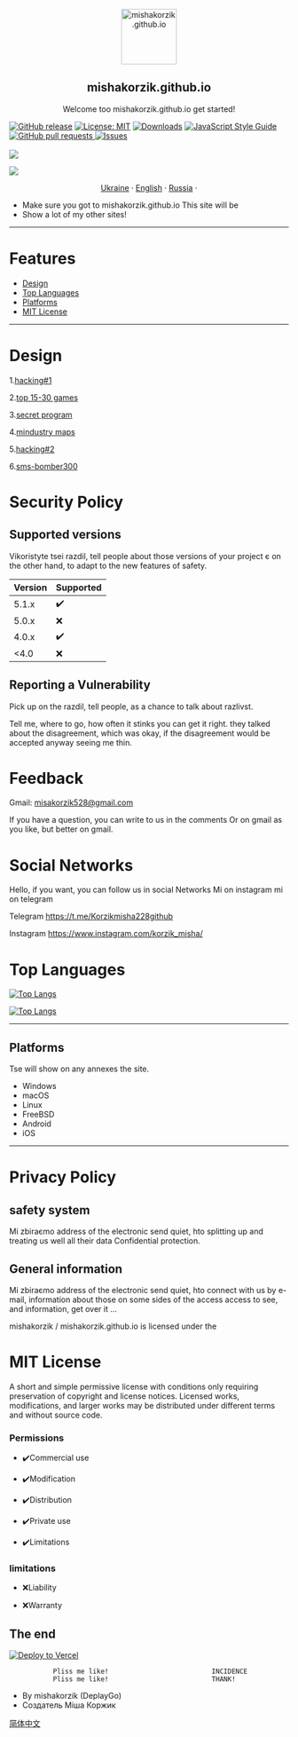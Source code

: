 
<p align="center">
 <img width="100px" src="https://res.cloudinary.com/anuraghazra/image/upload/v1594908242/logo_ccswme.svg" align="center" alt="mishakorzik.github.io" />
<h2 align="center">mishakorzik.github.io</h2>
 <p align="center"> Welcome too mishakorzik.github.io get started!</p>
</p>

 [![GitHub release](https://img.shields.io/github/release/castagnait/plugin.video.netflix.svg)](https://github.com/mishakorzik.github.io/mishakorzik.github.io/mishakorzik.github.io)
[![License: MIT](https://img.shields.io/badge/License-MIT-yellow.svg)](https://opensource.org/licenses/MIT)
[![Downloads](https://img.shields.io/github/downloads/MathewSachin/Captura/total.svg?style=flat-square)](https://mathewsachin.github.io/Captura/download)
  <a href="http://standardjs.com/">
    <img src="https://img.shields.io/badge/code%20style-standard-brightgreen.svg" alt="JavaScript Style Guide" />
  </a>
    <a href="https://github.com/mishakorzik/mishakorzik.menu.io/pulls">
      <img alt="GitHub pull requests" src="https://img.shields.io/github/issues-pr/anuraghazra/github-readme-stats?color=0088ff" />
    </a>
    <a href="https://github.com/mishakorzik/mishakorzik.menu.io/issues">
      <img alt="Issues" src="https://img.shields.io/github/issues/anuraghazra/github-readme-stats?color=0088ff" />
    </a>
    <br />
    <br />
    <a href="https://a.paddle.com/v2/click/16413/119403?link=1227">
      <img src="https://img.shields.io/badge/Supported%20by-VSCode%20Power%20User%20%E2%86%92-gray.svg?colorA=655BE1&colorB=4F44D6&style=for-the-badge"/>
    </a>
       <a href="https://a.paddle.com/v2/click/16413/119403?link=2345">
              
 <img src="https://img.shields.io/badge/Supported%20by-Node%20Cli.com%20%E2%86%92-gray.svg?colorA=61c265&colorB=4CAF50&style=for-the-badge"/>
    </a>  
  </p>
  <p align="center">
    <a href="/docs/readme_ua.md">Ukraine</a>
    ·
    <a href="/docs/readme_en.md">English</a>
    ·
    <a href="/docs/readme_ru.md">Russia</a>
    ·
  
 - Make sure you got to mishakorzik.github.io This site will be
 - Show a lot of my other sites!

 ---

 # Features

 - [Design](#Design)
 - [Top Languages](#Top-Languages)
 - [Platforms](#Platforms)
 - [MIT License](#MIT-License)

 ---

 # Design

1.<a href="https://github.com/mishakorzik/Termux-1">hacking#1</a>

2.<a href="https://github.com/mishakorzik/Games">top 15-30 games</a>

3.<a href="https://github.com/mishakorzik/secret_apps">secret program</a>

4.<a href="https://github.com/mishakorzik/mindustry-maps-">mindustry maps</a>

5.<a href="https://github.com/mishakorzik/Termux-2-">hacking#2</a>

6.<a href="https://github.com/mishakorzik/termux-sms-bomber300">sms-bomber300</a>

 # Security Policy

 ## Supported versions

 Vikoristyte tsei razdil, tell people about those versions of your project є
  on the other hand, to adapt to the new features of safety.

 |  Version |  Supported          |
 |  ------- |  ------------------ |
 |  5.1.x   |  ✔️                 |
 |  5.0.x   |  ❌                 |
 |  4.0.x   |  ✔️                 |
 |  <4.0    |  ❌                 |

 ## Reporting a Vulnerability

 Pick up on the razdil, tell people, as a chance to talk about razlivst.

  Tell me, where to go, how often it stinks you can get it right.
  they talked about the disagreement, which was okay, if the disagreement would be accepted anyway
  seeing me thin.

 # Feedback

 Gmail: misakorzik528@gmail.com

 If you have a question, you can write to us in the comments
 Or on gmail as you like, but better on gmail.

 # Social  Networks

 Hello, if you want, you can
 follow us in social  Networks
 Mi on instagram mi on telegram

 Telegram
 https://t.me/Korzikmisha228github

 Instagram
 https://www.instagram.com/korzik_misha/

 

 # Top Languages

 [![Top Langs](https://github-readme-stats.vercel.app/api/top-langs/?username=anuraghazra)](https://github.com/mishakorzik/mishakorzik.github.io)


 [![Top Langs](https://github-readme-stats.vercel.app/api/top-langs/?username=anuraghazra&layout=compact)](https://github.com/mishakorzik/mishakorzik.github.io)

 ---

 ## Platforms
 Tse will show on any annexes the site.

 - Windows
 - macOS
 - Linux
 - FreeBSD
 - Android
 - iOS

 ---

 # Privacy Policy

 ## safety system
 Mi zbiraєmo address of the electronic send quiet, hto
 splitting up and treating us well all their data
 Confidential protection.

 ## General information

 Mi zbiraєmo address of the electronic send quiet, hto
 connect with us by e-mail,
 information about those on some sides of the
 access access to see, and information,
 get over it ...


 mishakorzik / mishakorzik.github.io is licensed under the

 # MIT License
 A short and simple permissive license with conditions
 only requiring preservation of copyright and license
 notices.  Licensed works, modifications, and larger
 works may be distributed under different terms and
 without source code.

 ### Permissions

 - ✔️Commercial use

 - ✔️Modification

 - ✔️Distribution

 - ✔️Private use

 - ✔️Limitations

 ### limitations

 - ❌Liability

 - ❌Warranty

 ## The end


 [![Deploy to Vercel](https://vercel.com/button)](https://vercel.com/import/project?template=https://github.com/anuraghazra/github-readme-stats)

 


               Pliss me like!                          INCIDENCE
               Pliss me like!                          THANK!




- By mishakorzik (DeplayGo)
- Создатель Міша Коржик 

<a href="/docs/readme_cn.md">简体中文</a>
